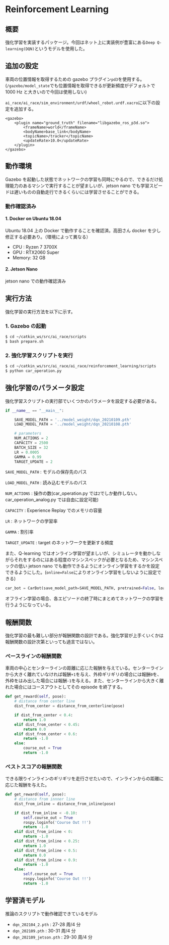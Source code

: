 # Reinforcement Learning

## 概要

強化学習を実装するパッケージ。今回はネット上に実装例が豊富にある`Deep Q-learning(DQN)`というモデルを使用した。

## 追加の設定

車両の位置情報を取得するための gazebo プラグイン`pd3`を使用する。(`/gazebo/model_state`でも位置情報を取得できるが更新頻度がデフォルトで 1000 Hz と大きいので今回は使用しない)

`ai_race/ai_race/sim_environment/urdf/wheel_robot.urdf.xacro`に以下の設定を追加する。

```
<gazebo>
    <plugin name="ground_truth" filename="libgazebo_ros_p3d.so">
        <frameName>world</frameName>
        <bodyName>base_link</bodyName>
        <topicName>/tracker</topicName>
        <updateRate>10.0</updateRate>
    </plugin>
</gazebo>
```

## 動作環境

Gazebo を起動した状態でネットワークの学習も同時にやるので、できるだけ処理能力のあるマシンで実行することが望ましいが、jetson nano でも学習スピードは遅いものの自動走行できるくらいには学習させることができる。

### 動作確認済み

#### 1. Docker on Ubuntu 18.04

Ubuntu 18.04 上の Docker で動作することを確認済。高田さん docker を少し修正する必要あり。（環境によって異なる）

- CPU : Ryzen 7 3700X
- GPU : RTX2060 Super
- Memory: 32 GB

#### 2. Jetson Nano

jetson nano での動作確認済み

## 実行方法

強化学習の実行方法を以下に示す。

### 1. Gazebo の起動

```bash
$ cd ~/catkin_ws/src/ai_race/scripts
$ bash prepare.sh
```

### 2. 強化学習スクリプトを実行

```bash
$ cd ~/catkin_ws/src/ai_race/ai_race/reinforcement_learning/scripts
$ python car_operation.py
```

## 強化学習のパラメータ設定

強化学習スクリプトの実行部でいくつかのパラメータを設定する必要がある。

```python
if __name__ == "__main__":

    SAVE_MODEL_PATH = '../model_weight/dqn_20210109.pth'
    LOAD_MODEL_PATH = '../model_weight/dqn_20210108.pth'

    # parameters
    NUM_ACTIONS = 2
    CAPACITY = 2500
    BATCH_SIZE = 32
    LR = 0.0005
    GAMMA = 0.99
    TARGET_UPDATE = 2
```

`SAVE_MODEL_PATH` : モデルの保存先のパス

`LOAD_MODEL_PATH` : 読み込むモデルのパス

`NUM_ACTIONS` : 操作の数(car_operation.py では`2`でしか動作しない。car_operation_analog.py では自由に設定可能)

`CAPACITY` : Experience Replay でのメモリの容量

`LR` : ネットワークの学習率

`GAMMA` : 割引率

`TARGET_UPDATE` : target のネットワークを更新する頻度

また、Q-learning ではオンライン学習が望ましいが、シミュレータを動かしながらそれをするのにはある程度のマシンスペックが必要となるため、マシンスペックの低い jetson nano でも動作できるようにオンライン学習をするかを設定できるようにした。(`online=False`によりオンライン学習をしないように設定できる)

```python
car_bot = CarBot(save_model_path=SAVE_MODEL_PATH, pretrained=False, load_model_path=LOAD_MODEL_PATH, online=True)
```

オフライン学習の場合、各エピソードの終了時にまとめてネットワークの学習を行うようになっている。

## 報酬関数

強化学習の最も難しい部分が報酬関数の設計である。強化学習が上手くいくかは報酬関数の設計次第といっても過言ではない。

### ベースラインの報酬関数

車両の中心とセンターラインの距離に応じた報酬を与えている。センターラインから大きく離れていなければ報酬`+1`を与え、外枠ギリギリの場合には報酬`0`を、外枠をはみ出した場合には報酬`-1`を与える。また、センターラインから大きく離れた場合にはコースアウトとしてその episode を終了する。

```python
def get_reward(self, pose):
    # distance from center line
    dist_from_center = distance_from_centerline(pose)

    if dist_from_center < 0.4:
        return 1.0
    elif dist_from_center < 0.45:
        return 0.0
    elif dist_from_center < 0.6:
        return -1.0
    else:
        course_out = True
        return -1.0
```

### ベストスコアの報酬関数

できる限りインラインのギリギリを走行させたいので、インラインからの距離に応じた報酬を与えた。

```python
def get_reward(self, pose):
    # distance from innner line
    dist_from_inline = distance_from_inline(pose)

    if dist_from_inline < -0.10:
        self.course_out = True
        rospy.loginfo('Course Out !!')
        return -1.0
    elif dist_from_inline < 0:
        return -1.0
    elif dist_from_inline < 0.25:
        return 1.0
    elif dist_from_inline < 0.5:
        return 0.0
    elif dist_from_inline < 0.9:
        return -1.0
    else:
        self.course_out = True
        rospy.loginfo('Course Out !!')
        return -1.0
```

## 学習済モデル

推論のスクリプトで動作確認できているモデル

- `dqn_202104_2.pth` : 27-28 周/4 分
- `dqn_202109.pth` : 30-31 周/4 分
- `dqn_202109_jetson.pth` : 29-30 周/4 分
